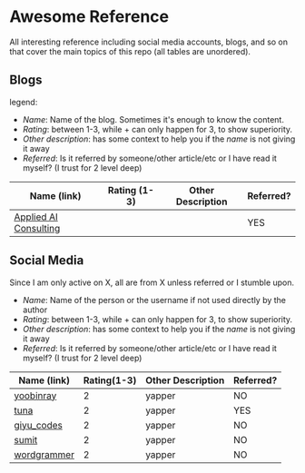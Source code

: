 # Awesome Reference

All interesting reference including social media accounts, blogs, and so on that cover the main topics of this repo (all tables are unordered).


## Blogs
legend:
- *Name*: Name of the blog. Sometimes it's enough to know the content.
- *Rating*: between 1-3, while + can only happen for 3, to show superiority.
- *Other description*: has some context to help you if the *name* is not giving it away
- *Referred*: Is it referred by someone/other article/etc or I have read it myself? (I trust for 2 level deep)


| Name (link)                                                 | Rating (1-3) | Other Description | Referred? |
| ----------------------------------------------------------- | ------------ | ----------------- | --------- |
| [Applied AI Consulting](https://indieconsulting.podia.com/) |              |                   | YES       |

## Social Media

Since I am only active on X, all are from X unless referred or I stumble upon.

- *Name*: Name of the person or the username if not used directly by the author
- *Rating*: between 1-3, while + can only happen for 3, to show superiority.
- *Other description*: has some context to help you if the *name* is not giving it away
- *Referred*: Is it referred by someone/other article/etc or I have read it myself? (I trust for 2 level deep)

| Name (link)                              | Rating(1-3) | Other Description | Referred? |
| ---------------------------------------- | ----------- | ----------------- | --------- |
| [yoobinray](https://x.com/yoobinray)     | 2           | yapper            | NO        |
| [tuna](https://x.com/tunahorse21)        | 2           | yapper            | YES       |
| [giyu_codes](https://x.com/giyu_codes)   | 2           | yapper            | NO        |
| [sumit](https://x.com/sumitdotml)        | 2           | yapper            | NO        |
| [wordgrammer](https://x.com/wordgrammer) | 2           | yapper            | NO        |

